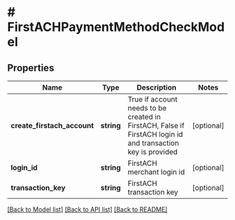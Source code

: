 # # FirstACHPaymentMethodCheckModel

## Properties

Name | Type | Description | Notes
------------ | ------------- | ------------- | -------------
**create_firstach_account** | **string** | True if account needs to be created in FirstACH,  False if FirstACH login id and transaction key is provided | [optional]
**login_id** | **string** | FirstACH merchant login id | [optional]
**transaction_key** | **string** | FirstACH transaction key | [optional]

[[Back to Model list]](../../README.md#models) [[Back to API list]](../../README.md#endpoints) [[Back to README]](../../README.md)
